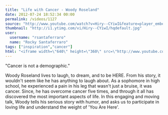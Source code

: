 ```yaml
---
title: "Life with Cancer - Woody Roseland"
date: 2012-07-24 18:52:34 00:00
permalink: /videos/1127
source: "http://www.youtube.com/watch?v=Hiry--CYiwI&feature=player_embedded"
thumbnail: "http://i1.ytimg.com/vi/Hiry--CYiwI/hqdefault.jpg"
user:
  username: "rsantaferraro"
  name: "Rocky Santaferraro"
tags: ["inspiration","cancer"]
html: "<iframe width=\"640\" height=\"360\" src=\"http://www.youtube.com/embed/Hiry--CYiwI?wmode=transparent&fs=1&feature=oembed\" frameborder=\"0\" allowfullscreen></iframe>"
---
```


"Cancer is not a demographic."

Woody Roseland lives to laugh, to dream, and to be HERE. From his story, it wouldn't seem like he has anything to laugh about. As a sophomore in high school, he experienced a pain in his leg that wasn't just a bruise, it was cancer. Since, he has overcome cancer five times, and through it all has discovered the most important aspects of life. In this engaging and moving talk, Woody tells his serious story with humor, and asks us to participate in loving life and understand the weight of 'You Are Here'.